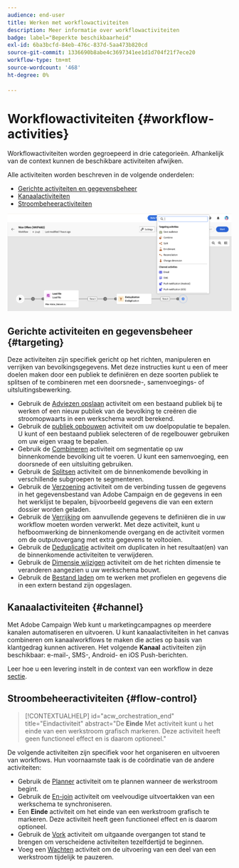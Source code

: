 ```yaml
---
audience: end-user
title: Werken met workflowactiviteiten
description: Meer informatie over workflowactiviteiten
badge: label="Beperkte beschikbaarheid"
exl-id: 6ba3bcfd-84eb-476c-837d-5aa473b820cd
source-git-commit: 1336690b8abe4c3697341ee1d1d704f21f7ece20
workflow-type: tm+mt
source-wordcount: '468'
ht-degree: 0%

---
```



# Workflowactiviteiten {#workflow-activities}

Workflowactiviteiten worden gegroepeerd in drie categorieën. Afhankelijk van de context kunnen de beschikbare activiteiten afwijken.

Alle activiteiten worden beschreven in de volgende onderdelen:

* [Gerichte activiteiten en gegevensbeheer](#targeting)
* [Kanaalactiviteiten](#channel)
* [Stroombeheeractiviteiten](#flow-control)

![](../assets/workflow-activities.png)

## Gerichte activiteiten en gegevensbeheer {#targeting}

Deze activiteiten zijn specifiek gericht op het richten, manipuleren en verrijken van bevolkingsgegevens. Met deze instructies kunt u een of meer doelen maken door een publiek te definiëren en deze soorten publiek te splitsen of te combineren met een doorsnede-, samenvoegings- of uitsluitingsbewerking.

* Gebruik de [Adviezen opslaan](save-audience.md) activiteit om een bestaand publiek bij te werken of een nieuw publiek van de bevolking te creëren die stroomopwaarts in een werkschema wordt berekend.
* Gebruik de [publiek opbouwen](build-audience.md) activiteit om uw doelpopulatie te bepalen. U kunt of een bestaand publiek selecteren of de regelbouwer gebruiken om uw eigen vraag te bepalen.
* Gebruik de [Combineren](combine.md) activiteit om segmentatie op uw binnenkomende bevolking uit te voeren. U kunt een samenvoeging, een doorsnede of een uitsluiting gebruiken.
* Gebruik de [Splitsen](split.md) activiteit om de binnenkomende bevolking in verschillende subgroepen te segmenteren.
* Gebruik de [Verzoening](reconciliation.md) activiteit om de verbinding tussen de gegevens in het gegevensbestand van Adobe Campaign en de gegevens in een het werklijst te bepalen, bijvoorbeeld gegevens die van een extern dossier worden geladen.
* Gebruik de [Verrijking](enrichment.md) om aanvullende gegevens te definiëren die in uw workflow moeten worden verwerkt. Met deze activiteit, kunt u hefboomwerking de binnenkomende overgang en de activiteit vormen om de outputovergang met extra gegevens te voltooien.
* Gebruik de [Deduplicatie](deduplication.md) activiteit om duplicaten in het resultaat(en) van de binnenkomende activiteiten te verwijderen.
* Gebruik de [Dimensie wijzigen](change-dimension.md) activiteit om de het richten dimensie te veranderen aangezien u uw werkschema bouwt.
* Gebruik de [Bestand laden](load-file.md) om te werken met profielen en gegevens die in een extern bestand zijn opgeslagen.


## Kanaalactiviteiten {#channel}

Met Adobe Campaign Web kunt u marketingcampagnes op meerdere kanalen automatiseren en uitvoeren. U kunt kanaalactiviteiten in het canvas combineren om kanaalworkflows te maken die acties op basis van klantgedrag kunnen activeren. Het volgende **Kanaal** activiteiten zijn beschikbaar: e-mail-, SMS-, Android- en iOS Push-berichten.

Leer hoe u een levering instelt in de context van een workflow in deze [sectie](channels.md).

## Stroombeheeractiviteiten {#flow-control}

>[!CONTEXTUALHELP]
>id="acw_orchestration_end"
>title="Eindactiviteit"
>abstract="De **Einde** Met activiteit kunt u het einde van een werkstroom grafisch markeren. Deze activiteit heeft geen functioneel effect en is daarom optioneel."

De volgende activiteiten zijn specifiek voor het organiseren en uitvoeren van workflows. Hun voornaamste taak is de coördinatie van de andere activiteiten:

* Gebruik de [Planner](scheduler.md) activiteit om te plannen wanneer de werkstroom begint.
* Gebruik de [En-join](and-join.md) activiteit om veelvoudige uitvoertakken van een werkschema te synchroniseren.
* Een **Einde** activiteit om het einde van een werkstroom grafisch te markeren. Deze activiteit heeft geen functioneel effect en is daarom optioneel.
* Gebruik de [Vork](fork.md) activiteit om uitgaande overgangen tot stand te brengen om verscheidene activiteiten tezelfdertijd te beginnen.
* Voeg een [Wachten](wait.md) activiteit om de uitvoering van een deel van een werkstroom tijdelijk te pauzeren.

<!--
## Data management activities {#data-management}

overview: what they're used for
which use case you can perform with them

list available activites + short description + ref to section
-->

